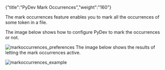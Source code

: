 {"title":"PyDev Mark Occurrences","weight":"160"}

The mark occurrences feature enables you to mark all the occurrences of some token in a file.

The image below shows how to configure PyDev to mark the occurrences or not.

![markoccurrences_preferences](/Images/appc/pydev.org/images/markoccurrences/markoccurrences_preferences.png)
The image below shows the results of letting the mark occurrences active.

![markoccurrences_example](/Images/appc/pydev.org/images/markoccurrences/markoccurrences_example.png)
